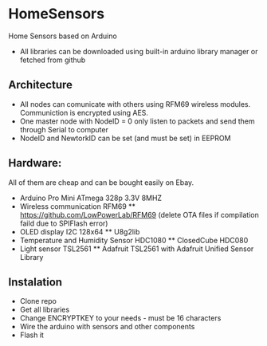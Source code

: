 # HomeSensors
Home Sensors based on Arduino

* All libraries can be downloaded using built-in arduino library manager or fetched from github

## Architecture
* All nodes can comunicate with others using RFM69 wireless modules. Communiction is encrypted using AES.
* One master node with NodeID = 0 only listen to packets and send them through Serial to computer
* NodeID and NewtorkID can be set (and must be set) in EEPROM

## Hardware:
All of them are cheap and can be bought easily on Ebay. 

* Arduino Pro Mini ATmega 328p 3.3V 8MHZ
* Wireless communication RFM69
** https://github.com/LowPowerLab/RFM69 (delete OTA files if compilation faild due to SPIFlash error)
* OLED display I2C 128x64
** U8g2lib
* Temperature and Humidity Sensor HDC1080
** ClosedCube HDC080
* Light sensor TSL2561
** Adafruit TSL2561 with Adafruit Unified Sensor Library

## Instalation
* Clone repo
* Get all libraries
* Change ENCRYPTKEY to your needs - must be 16 characters
* Wire the arduino with sensors and other components
* Flash it
